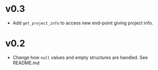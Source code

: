 # v0.3

- Add `get_project_info` to access new end-point giving project info.

# v0.2

- Change how `null` values and empty structures are handled. See README.md